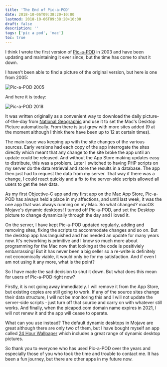 ```yaml
---
title: 'The End of Pic-a-POD'
date: 2018-10-06T09:38:20+10:00
lastmod: 2018-10-06T09:38:20+10:00
draft: false
description: ''
tags: ['pic a pod', 'mac']
toc: true
---
```


I think I wrote the first version of [Pic-a-POD][1] in 2003 and have been updating and maintaining it ever since, but the time has come to shut it down.

<!--more-->

I haven't been able to find a picture of the original version, but here is one from 2005:

![Pic-a-POD 2005][2]

And here it is today:

![Pic-a-POD 2018][5]

It was written originally as a convenient way to download the daily picture-of-the-day from [National Geographic][3] and use it to set the Mac's Desktop Picture automatically. From there is just grew with more sites added (9 at the moment although I think there have been up to 12 at certain times).

The main issue was keeping up with the site changes of the various sources. Early versions had each copy of the app interrogate the sites directly which meant that any change to the site broke the app until an update could be released. And without the App Store making updates easy to distribute, this was a problem. Later I switched to having PHP scripts on my server do the data retrieval and store the results in a database. The app then just had to request the data from my server. That way if there was a change, I could react quickly and a fix to the server-side scripts allowed all users to get the new data.

As my first Objective-C app and my first app on the Mac App Store, Pic-a-POD has always held a place in my affections, and until last week, it was the one app that was always running on my Mac. So what changed? macOS Mojave's dynamic desktops! I turned off Pic-a-POD, and set the Desktop picture to change dynamically through the day and I loved it.

On the server, I have kept Pic-a-POD updated regularly, adding and removing sites, fixing the scripts to accommodate changes and so on. But the desktop app has languished and has needed an update for many years now. It's networking is primitive and I know so much more about programming for the Mac now that looking at the code is positiviely embarrassing! But it has never been a big seller so a re-write is definitely not economically viable, it would only be for my satisfaction. And if even I am not using it any more, what is the point?

So I have made the sad decision to shut it down. But what does this mean for users of Pic-a-POD right now?

Firstly, it is not going away immediately. I will remove it from the App Store, but existing copies are still going to work. If any of the source sites change their data structure, I will not be monitoring this and I will not update the server-side scripts - just turn off that source and carry on with whatever still works. And finally, when the picapod.com domain name expires in 2021, I will not renew it and the app will cease to operate.

What can you use instead? The default dynamic desktops in Mojave are great although there are only two of them, but I have bought myself an app called [24 Hour Wallpaper][4] which includes a great range of dynamic desktop pictures.

So thank you to everyone who has used Pic-a-POD over the years and especially those of you who took the time and trouble to contact me. It has been a fun journey, but there are other apps in my future now.

[1]: https://picapod.com
[2]: /images/POD2005.png
[3]: https://www.nationalgeographic.com/photography/photo-of-the-day/
[4]: https://itunes.apple.com/au/app/24-hour-wallpaper/id1226087575?mt=12
[5]: /images/POD2018.png
